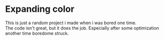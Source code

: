 # Expanding color

This is just a random project i made when i was bored one time.  
The code isn't great, but it does the job. Especially after some optimization another time boredome struck.

